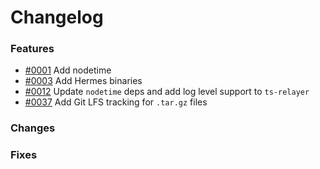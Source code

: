# Changelog

### Features

- [#0001](https://github.com/ignite/cli/pull/0001) Add nodetime
- [#0003](https://github.com/ignite/ignite-files/pull/3) Add Hermes binaries
- [#0012](https://github.com/ignite/ignite-files/pull/12) Update `nodetime` deps and add log level support to `ts-relayer`
- [#0037](https://github.com/ignite/ignite-files/pull/37) Add Git LFS tracking for `.tar.gz` files

### Changes

### Fixes


